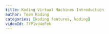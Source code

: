 ```yaml
---
title: Koding Virtual Machines Introduction
author: Team Koding
categories: [koding features, koding]
videoId: 77P1vd4oFok
---
```

